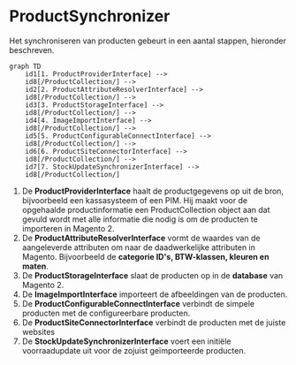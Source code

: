 # ProductSynchronizer

Het synchroniseren van producten gebeurt in een aantal stappen, hieronder beschreven.

```mermaid
graph TD
    id1[1. ProductProviderInterface] --> 
    id8[/ProductCollection/] --> 
    id2[2. ProductAttributeResolverInterface] -->
    id8[/ProductCollection/] -->
    id3[3. ProductStorageInterface] -->
    id8[/ProductCollection/] -->
    id4[4. ImageImportInterface] -->
    id8[/ProductCollection/] -->
    id5[5. ProductConfigurableConnectInterface] -->
    id8[/ProductCollection/] -->
    id6[6. ProductSiteConnectorInterface] -->
    id8[/ProductCollection/] -->
    id7[7. StockUpdateSynchronizerInterface] -->
    id8[/ProductCollection/]
```

1. De **ProductProviderInterface** haalt de productgegevens op uit de bron, bijvoorbeeld een kassasysteem of een PIM. Hij maakt voor de opgehaalde productinformatie een ProductCollection object aan dat gevuld wordt met alle informatie die nodig is om de producten te importeren in Magento 2.
2. De **ProductAttributeResolverInterface** vormt de waardes van de aangeleverde attributen om naar de daadwerkelijke attributen in Magento. Bijvoorbeeld de **categorie ID's, BTW-klassen, kleuren en maten**.
3. De **ProductStorageInterface** slaat de producten op in de **database** van Magento 2.
4. De **ImageImportInterface** importeert de afbeeldingen van de producten.
5. De **ProductConfigurableConnectInterface** verbindt de simpele producten met de configureerbare producten.
6. De **ProductSiteConnectorInterface** verbindt de producten met de juiste websites
7. De **StockUpdateSynchronizerInterface** voert een initiële voorraadupdate uit voor de zojuist geïmporteerde producten.

